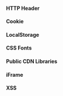 #### HTTP Header

#### Cookie

#### LocalStorage

#### CSS Fonts

#### Public CDN Libraries

#### iFrame

#### XSS

